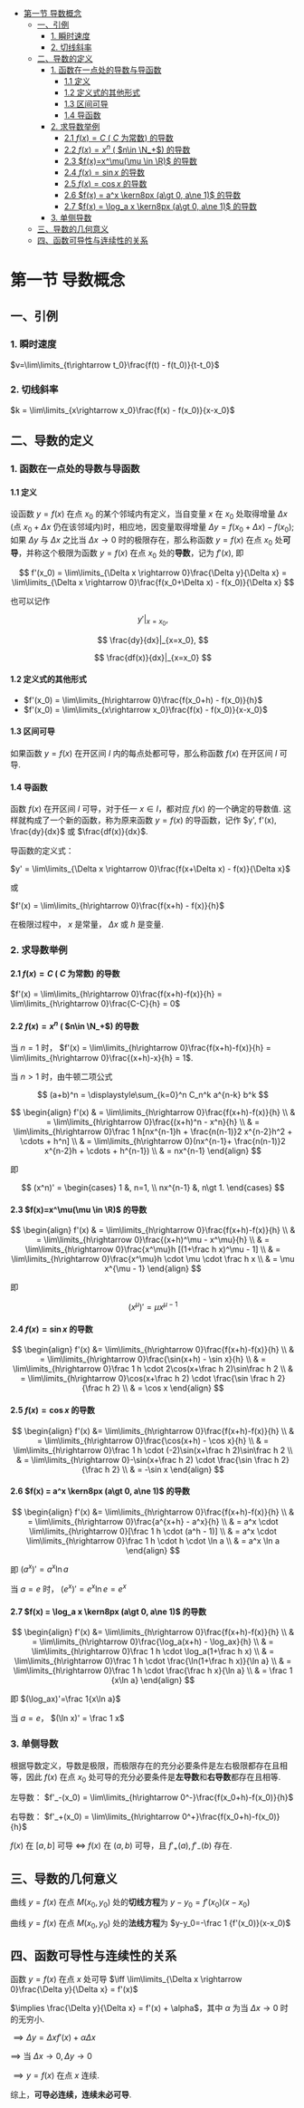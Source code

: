 - [第一节 导数概念](#第一节-导数概念)
  - [一、引例](#一引例)
    - [1. 瞬时速度](#1-瞬时速度)
    - [2. 切线斜率](#2-切线斜率)
  - [二、导数的定义](#二导数的定义)
    - [1. 函数在一点处的导数与导函数](#1-函数在一点处的导数与导函数)
      - [1.1 定义](#11-定义)
      - [1.2 定义式的其他形式](#12-定义式的其他形式)
      - [1.3 区间可导](#13-区间可导)
      - [1.4 导函数](#14-导函数)
    - [2. 求导数举例](#2-求导数举例)
      - [2.1 $f(x) = C$ ( $C$ 为常数) 的导数](#21-fx--c--c-为常数-的导数)
      - [2.2 $f(x) = x^n$ ( $n\in \N_+$) 的导数](#22-fx--xn--nin-n_-的导数)
      - [2.3 $f(x)=x^\mu(\mu \in \R)$ 的导数](#23-fxxmumu-in-r-的导数)
      - [2.4 $f(x)=\sin x$ 的导数](#24-fxsin-x-的导数)
      - [2.5 $f(x)=\cos x$ 的导数](#25-fxcos-x-的导数)
      - [2.6 $f(x) = a^x \kern8px (a\gt 0, a\ne 1)$ 的导数](#26-fx--ax-kern8px-agt-0-ane-1-的导数)
      - [2.7 $f(x) = \log_a x \kern8px (a\gt 0, a\ne 1)$ 的导数](#27-fx--log_a-x-kern8px-agt-0-ane-1-的导数)
    - [3. 单侧导数](#3-单侧导数)
  - [三、导数的几何意义](#三导数的几何意义)
  - [四、函数可导性与连续性的关系](#四函数可导性与连续性的关系)

# 第一节 导数概念

## 一、引例

### 1. 瞬时速度

$v=\lim\limits_{t\rightarrow t_0}\frac{f(t) - f(t_0)}{t-t_0}$

### 2. 切线斜率

$k = \lim\limits_{x\rightarrow x_0}\frac{f(x) - f(x_0)}{x-x_0}$

## 二、导数的定义

### 1. 函数在一点处的导数与导函数

#### 1.1 定义

设函数 $y=f(x)$ 在点 $x_0$ 的某个邻域内有定义，当自变量 $x$ 在 $x_0$ 处取得增量 $\Delta x$ (点 $x_0+\Delta x$ 仍在该邻域内)时，相应地，因变量取得增量 $\Delta y = f(x_0 + \Delta x) - f(x_0)$; 如果 $\Delta y$ 与 $\Delta x$ 之比当 $\Delta x \rightarrow 0$ 时的极限存在，那么称函数 $y=f(x)$ 在点 $x_0$ 处**可导**，并称这个极限为函数 $y=f(x)$ 在点 $x_0$ 处的**导数**，记为 $f'(x)$, 即

$$
f'(x_0) = \lim\limits_{\Delta x \rightarrow 0}\frac{\Delta y}{\Delta x} = \lim\limits_{\Delta x \rightarrow 0}\frac{f(x_0+\Delta x) - f(x_0)}{\Delta x}
$$

也可以记作 

$$
y'|_{x=x_0},
$$

$$
\frac{dy}{dx}|_{x=x_0},
$$

$$
\frac{df(x)}{dx}|_{x=x_0}
$$

#### 1.2 定义式的其他形式

- $f'(x_0) = \lim\limits_{h\rightarrow 0}\frac{f(x_0+h) - f(x_0)}{h}$
- $f'(x_0) = \lim\limits_{x\rightarrow x_0}\frac{f(x) - f(x_0)}{x-x_0}$

#### 1.3 区间可导

如果函数 $y=f(x)$ 在开区间 $I$ 内的每点处都可导，那么称函数 $f(x)$ 在开区间 $I$ 可导.

#### 1.4 导函数

函数 $f(x)$ 在开区间 $I$ 可导，对于任一 $x\in I$，都对应 $f(x)$ 的一个确定的导数值. 这样就构成了一个新的函数，称为原来函数 $y=f(x)$ 的导函数，记作 $y', f'(x), \frac{dy}{dx}$ 或 $\frac{df(x)}{dx}$.

导函数的定义式：

$y' = \lim\limits_{\Delta x \rightarrow 0}\frac{f(x+\Delta x) - f(x)}{\Delta x}$

或

$f'(x) = \lim\limits_{h\rightarrow 0}\frac{f(x+h) - f(x)}{h}$

在极限过程中， $x$ 是常量， $\Delta x$ 或 $h$ 是变量.

### 2. 求导数举例

#### 2.1 $f(x) = C$ ( $C$ 为常数) 的导数

$f'(x) = \lim\limits_{h\rightarrow 0}\frac{f(x+h)-f(x)}{h} = \lim\limits_{h\rightarrow 0}\frac{C-C}{h} = 0$

#### 2.2 $f(x) = x^n$ ( $n\in \N_+$) 的导数

当 $n=1$ 时， $f'(x) = \lim\limits_{h\rightarrow 0}\frac{f(x+h)-f(x)}{h} = \lim\limits_{h\rightarrow 0}\frac{(x+h)-x}{h} = 1$.

当 $n\gt 1$ 时，由牛顿二项公式

$$
(a+b)^n = \displaystyle\sum_{k=0}^n C_n^k a^{n-k} b^k
$$

$$
\begin{align}
f'(x) & = \lim\limits_{h\rightarrow 0}\frac{f(x+h)-f(x)}{h} \\
& = \lim\limits_{h\rightarrow 0}\frac{(x+h)^n - x^n}{h} \\
& = \lim\limits_{h\rightarrow 0}\frac 1 h[nx^{n-1}h + \frac{n(n-1)}2 x^{n-2}h^2 + \cdots + h^n] \\
& = \lim\limits_{h\rightarrow 0}(nx^{n-1}+ \frac{n(n-1)}2 x^{n-2}h + \cdots + h^{n-1}) \\
& = nx^{n-1}
\end{align}
$$

即

$$
(x^n)' = 
\begin{cases}
1 &, n=1, \\
nx^{n-1} &, n\gt 1.
\end{cases}
$$

#### 2.3 $f(x)=x^\mu(\mu \in \R)$ 的导数

$$
\begin{align}
f'(x) & = \lim\limits_{h\rightarrow 0}\frac{f(x+h)-f(x)}{h} \\
& = \lim\limits_{h\rightarrow 0}\frac{(x+h)^\mu - x^\mu}{h} \\
& = \lim\limits_{h\rightarrow 0}\frac{x^\mu}h [(1+\frac h x)^\mu - 1] \\
& = \lim\limits_{h\rightarrow 0}\frac{x^\mu}h \cdot \mu \cdot \frac h x \\
& = \mu x^{\mu - 1}
\end{align}
$$

即

$$
(x^\mu)' = \mu x^{\mu - 1}
$$

#### 2.4 $f(x)=\sin x$ 的导数

$$
\begin{align}
f'(x) &= \lim\limits_{h\rightarrow 0}\frac{f(x+h)-f(x)}{h} \\
& = \lim\limits_{h\rightarrow 0}\frac{\sin(x+h) - \sin x}{h} \\
& = \lim\limits_{h\rightarrow 0}\frac 1 h \cdot 2\cos(x+\frac h 2)\sin\frac h 2 \\
& = \lim\limits_{h\rightarrow 0}\cos(x+\frac h 2) \cdot \frac{\sin \frac h 2}{\frac h 2} \\
& = \cos x
\end{align}
$$

#### 2.5 $f(x)=\cos x$ 的导数

$$
\begin{align}
f'(x) &= \lim\limits_{h\rightarrow 0}\frac{f(x+h)-f(x)}{h} \\
& = \lim\limits_{h\rightarrow 0}\frac{\cos(x+h) - \cos x}{h} \\
& = \lim\limits_{h\rightarrow 0}\frac 1 h \cdot (-2)\sin(x+\frac h 2)\sin\frac h 2 \\
& = \lim\limits_{h\rightarrow 0}-\sin(x+\frac h 2) \cdot \frac{\sin \frac h 2}{\frac h 2} \\
& = -\sin x
\end{align}
$$

#### 2.6 $f(x) = a^x \kern8px (a\gt 0, a\ne 1)$ 的导数

$$
\begin{align}
f'(x) &= \lim\limits_{h\rightarrow 0}\frac{f(x+h)-f(x)}{h} \\
& = \lim\limits_{h\rightarrow 0}\frac{a^{x+h} - a^x}{h} \\
& = a^x \cdot \lim\limits_{h\rightarrow 0}[\frac 1 h \cdot (a^h - 1)] \\
& = a^x \cdot \lim\limits_{h\rightarrow 0}\frac 1 h \cdot h \cdot \ln a \\
& = a^x \ln a
\end{align}
$$

即 $(a^x)' = a^x \ln a$

当 $a=e$ 时， $(e^x)' = e^x \ln e = e^x$

#### 2.7 $f(x) = \log_a x \kern8px (a\gt 0, a\ne 1)$ 的导数

$$
\begin{align}
f'(x) &= \lim\limits_{h\rightarrow 0}\frac{f(x+h)-f(x)}{h} \\
& = \lim\limits_{h\rightarrow 0}\frac{\log_a(x+h) - \log_ax}{h} \\
& = \lim\limits_{h\rightarrow 0}\frac 1 h \cdot \log_a(1+\frac h x) \\
& = \lim\limits_{h\rightarrow 0}\frac 1 h \cdot \frac{\ln(1+\frac h x)}{\ln a} \\
& = \lim\limits_{h\rightarrow 0}\frac 1 h \cdot \frac{\frac h x}{\ln a} \\
& = \frac 1 {x\ln a}
\end{align}
$$

即 $(\log_ax)'=\frac 1{x\ln a}$

当 $a=e$， $(\ln x)' = \frac 1 x$

### 3. 单侧导数

根据导数定义，导数是极限，而极限存在的充分必要条件是左右极限都存在且相等，因此 $f(x)$ 在点 $x_0$ 处可导的充分必要条件是**左导数**和**右导数**都存在且相等.

左导数： $f'_-(x_0) = \lim\limits_{h\rightarrow 0^-}\frac{f(x_0+h)-f(x_0)}{h}$

右导数： $f'_+(x_0) = \lim\limits_{h\rightarrow 0^+}\frac{f(x_0+h)-f(x_0)}{h}$

$f(x)$ 在 $[a,b]$ 可导 $\iff$ $f(x)$ 在 $(a,b)$ 可导，且 $f'_+(a), f'_-(b)$ 存在.

## 三、导数的几何意义

曲线 $y=f(x)$ 在点 $M(x_0,y_0)$ 处的**切线方程**为 $y-y_0=f'(x_0)(x-x_0)$

曲线 $y=f(x)$ 在点 $M(x_0,y_0)$ 处的**法线方程**为 $y-y_0=-\frac 1 {f'(x_0)}(x-x_0)$

## 四、函数可导性与连续性的关系

函数 $y=f(x)$ 在点 $x$ 处可导 $\iff \lim\limits_{\Delta x \rightarrow 0}\frac{\Delta y}{\Delta x} = f'(x)$

$\implies \frac{\Delta y}{\Delta x} = f'(x) + \alpha$，其中 $\alpha$ 为当 $\Delta x \rightarrow 0$ 时的无穷小.

$\implies \Delta y = \Delta xf'(x) + \alpha \Delta x$

$\implies$ 当 $\Delta x \rightarrow 0, \Delta y \rightarrow 0$

$\implies y=f(x)$ 在点 $x$ 连续.

综上，**可导必连续，连续未必可导**.

